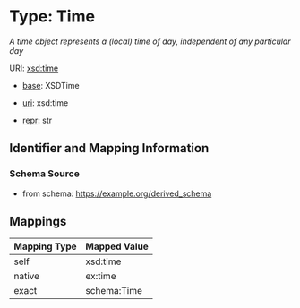 # Type: Time 




_A time object represents a (local) time of day, independent of any particular day_



URI: [xsd:time](http://www.w3.org/2001/XMLSchema#time)

* [base](https://w3id.org/linkml/base): XSDTime

* [uri](https://w3id.org/linkml/uri): xsd:time

* [repr](https://w3id.org/linkml/repr): str








## Identifier and Mapping Information







### Schema Source


* from schema: https://example.org/derived_schema




## Mappings

| Mapping Type | Mapped Value |
| ---  | ---  |
| self | xsd:time |
| native | ex:time |
| exact | schema:Time |



